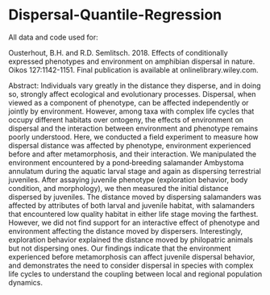 # Dispersal-Quantile-Regression
All data and code used for:

Ousterhout, B.H. and R.D. Semlitsch. 2018. Effects of conditionally expressed phenotypes and environment on amphibian dispersal in nature. Oikos 127:1142-1151. Final publication is available at onlinelibrary.wiley.com.

Abstract: Individuals vary greatly in the distance they disperse, and in doing so, strongly affect ecological and evolutionary processes. Dispersal, when viewed as a component of phenotype, can be affected independently or jointly by environment. However, among taxa with complex life cycles that occupy different habitats over ontogeny, the effects of environment on dispersal and the interaction between environment and phenotype remains poorly understood. Here, we conducted a field experiment to measure how dispersal distance was affected by phenotype, environment experienced before and after metamorphosis, and their interaction. We manipulated the environment encountered by a pond‐breeding salamander Ambystoma annulatum during the aquatic larval stage and again as dispersing terrestrial juveniles. After assaying juvenile phenotype (exploration behavior, body condition, and morphology), we then measured the initial distance dispersed by juveniles. The distance moved by dispersing salamanders was affected by attributes of both larval and juvenile habitat, with salamanders that encountered low quality habitat in either life stage moving the farthest. However, we did not find support for an interactive effect of phenotype and environment affecting the distance moved by dispersers. Interestingly, exploration behavior explained the distance moved by philopatric animals but not dispersing ones. Our findings indicate that the environment experienced before metamorphosis can affect juvenile dispersal behavior, and demonstrates the need to consider dispersal in species with complex life cycles to understand the coupling between local and regional population dynamics.
